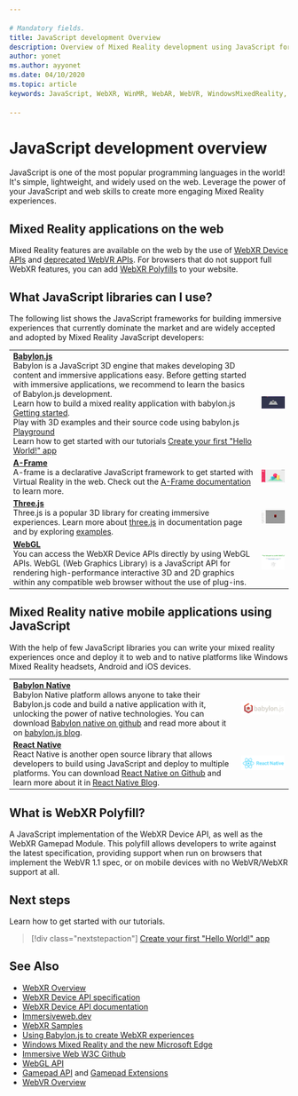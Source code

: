 ```yaml
---

# Mandatory fields.
title: JavaScript development Overview
description: Overview of Mixed Reality development using JavaScript for web, mobile and windows immersive headsets.
author: yonet
ms.author: ayyonet
ms.date: 04/10/2020
ms.topic: article
keywords: JavaScript, WebXR, WinMR, WebAR, WebVR, WindowsMixedReality, HoloLens, windows mixed reality, web vr, web xr, web mr, web ar, 360, 360 video, 360 videos, 360 photo, 360 photos, 360 content, immersive web, immersive-web, IW, immersiveweb

---
```


# JavaScript development overview

JavaScript is one of the most popular programming languages in the world! It's simple, lightweight, and widely used on the web. Leverage the power of your JavaScript and web skills to create more engaging Mixed Reality experiences.

## Mixed Reality applications on the web

Mixed Reality features are available on the web by the use of [WebXR Device APIs](https://developer.mozilla.org/en-US/docs/Web/API/WebXR_Device_API) and [deprecated WebVR APIs](webxr-overview.md). For browsers that do not support full WebXR features, you can add [WebXR Polyfills](https://github.com/immersive-web/webxr-polyfill) to your website.

## What JavaScript libraries can I use?

The following list shows the JavaScript frameworks for building immersive experiences that currently dominate the market and are widely accepted and adopted by Mixed Reality JavaScript developers:

|  |  |
| --- | --- |
| [**Babylon.js**](https://doc.babylonjs.com/)<br/>Babylon is a JavaScript 3D engine that makes developing 3D content and immersive applications easy. Before getting started with immersive applications, we recommend to learn the basics of Babylon.js development.<br/>Learn how to build a mixed reality application with babylon.js [Getting started](https://doc.babylonjs.com/start).<br/>Play with 3D examples and their source code using babylon.js [Playground](https://doc.babylonjs.com/examples/)<br/>Learn how to get started with our tutorials [Create your first "Hello World!" app](tutorials/babylonjs-webxr-helloworld/introduction-01.md) | ![BabylonJS Logo](images/babylon.js.example.png) |
| [**A-Frame**](https://aframe.io/)<br/>A-frame is a declarative JavaScript framework to get started with Virtual Reality in the web. Check out the [A-Frame documentation](https://aframe.io/docs/1.2.0/introduction/) to learn more. |![A-Frame](images/a-frame.example.png)  |
| [**Three.js**](https://threejs.org)<br/>Three.js is a popular 3D library for creating immersive experiences. Learn more about [three.js](https://threejs.org/docs/index.html#manual/en/introduction/Creating-a-scene) in documentation page and by exploring [examples](https://threejs.org/examples/#webgl_animation_cloth). |![Three.js](images/three.js.example.png)  |
| [**WebGL**](https://developer.mozilla.org/en-US/docs/Web/API/WebGL_API)<br/> You can access the WebXR Device APIs directly by using WebGL APIs. WebGL (Web Graphics Library) is a JavaScript API for rendering high-performance interactive 3D and 2D graphics within any compatible web browser without the use of plug-ins. |![WebGL](images/webgl.example.png)  |

## Mixed Reality native mobile applications using JavaScript

With the help of few JavaScript libraries you can write your mixed reality experiences once and deploy it to web and to native platforms like Windows Mixed Reality headsets, Android and iOS devices.

|  |  |
| --- | --- |
| [**Babylon Native**](https://www.babylonjs.com/native/)<br/> Babylon Native platform allows anyone to take their Babylon.js code and build a native application with it, unlocking the power of native technologies. You can download [Babylon native on github](https://github.com/BabylonJS/BabylonNative) and read more about it on [babylon.js blog](https://medium.com/@babylonjs/babylon-native-821f1694fffc).|![Babylon Native](images/babylon.native.png)  |
| [**React Native**](https://reactnative.dev/)<br/> React Native  is another open source library that allows developers to build using JavaScript and deploy to multiple platforms. You can download [React Native on Github](https://github.com/facebook/react-native) and learn more about it in [React Native Blog](https://reactnative.dev/blog/). |![React Native](images/react.native.png)  |

## What is WebXR Polyfill?

A JavaScript implementation of the WebXR Device API, as well as the WebXR Gamepad Module. This polyfill allows developers to write against the latest specification, providing support when run on browsers that implement the WebVR 1.1 spec, or on mobile devices with no WebVR/WebXR support at all.

## Next steps

Learn how to get started with our tutorials.

> [!div class="nextstepaction"]
> [Create your first "Hello World!" app](tutorials/babylonjs-webxr-helloworld/introduction-01.md)

## See Also

* [WebXR Overview](webxr-overview.md)
* [WebXR Device API specification](https://immersive-web.github.io/webxr/)
* [WebXR Device API documentation](https://developer.mozilla.org/en-US/docs/Web/API/WebXR_Device_API)
* [Immersiveweb.dev](https://immersiveweb.dev/)
* [WebXR Samples](https://immersive-web.github.io/webxr-samples/)
* [Using Babylon.js to create WebXR experiences](https://doc.babylonjs.com/how_to/introduction_to_webxr)
* [Windows Mixed Reality and the new Microsoft Edge](/windows/mixed-reality/new-microsoft-edge#introducing-the-new-microsoft-edge)
* [Immersive Web W3C Github](https://github.com/immersive-web)
* [WebGL API](/previous-versions/windows/internet-explorer/ie-developer/dev-guides/bg182648(v=vs.85))
* [Gamepad API](https://msdn.microsoft.com/library/dn743630(v=vs.85).aspx) and [Gamepad Extensions](https://w3c.github.io/gamepad/extensions.html)
* [WebVR Overview](webvr-overview.md)
